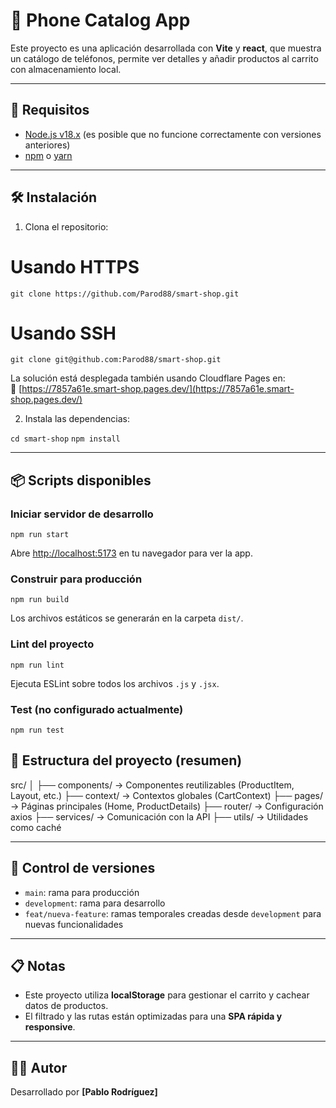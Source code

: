 # 📱 Phone Catalog App

Este proyecto es una aplicación desarrollada con **Vite** y **react**, que muestra un catálogo de teléfonos, permite ver detalles y añadir productos al carrito con almacenamiento local.

---

## 🚀 Requisitos

- [Node.js v18.x](https://nodejs.org/) (es posible que no funcione correctamente con versiones anteriores)
- [npm](https://www.npmjs.com/) o [yarn](https://yarnpkg.com/)

---

## 🛠 Instalación

1. Clona el repositorio:

# Usando HTTPS

`git clone https://github.com/Parod88/smart-shop.git`

# Usando SSH

`git clone git@github.com:Parod88/smart-shop.git`

La solución está desplegada también usando Cloudflare Pages en:  
🔗 [https://7857a61e.smart-shop.pages.dev/](https://7857a61e.smart-shop.pages.dev/)

2. Instala las dependencias:

`cd smart-shop`
`npm install`

---

## 📦 Scripts disponibles

### Iniciar servidor de desarrollo

`npm run start`

Abre [http://localhost:5173](http://localhost:5173) en tu navegador para ver la app.

### Construir para producción

`npm run build`

Los archivos estáticos se generarán en la carpeta `dist/`.

### Lint del proyecto

`npm run lint`

Ejecuta ESLint sobre todos los archivos `.js` y `.jsx`.

### Test (no configurado actualmente)

`npm run test`

## 📁 Estructura del proyecto (resumen)

src/
│
├── components/ → Componentes reutilizables (ProductItem, Layout, etc.)
├── context/ → Contextos globales (CartContext)
├── pages/ → Páginas principales (Home, ProductDetails)
├── router/ → Configuración axios
├── services/ → Comunicación con la API
├── utils/ → Utilidades como caché

---

## 🔀 Control de versiones

- `main`: rama para producción
- `development`: rama para desarrollo
- `feat/nueva-feature`: ramas temporales creadas desde `development` para nuevas funcionalidades

---

## 📋 Notas

- Este proyecto utiliza **localStorage** para gestionar el carrito y cachear datos de productos.
- El filtrado y las rutas están optimizadas para una **SPA rápida y responsive**.

---

## 🧑‍💻 Autor

Desarrollado por **[Pablo Rodríguez]**
